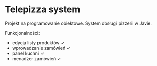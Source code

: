# Telepizza system
Projekt na programowanie obiektowe. System obsługi pizzerii w Javie.

Funkcjonalności:
- edycja listy produktów  ✓
- wprowadzanie zamówień ✓
- panel kuchni ✓
- menadżer zamówień ✓
